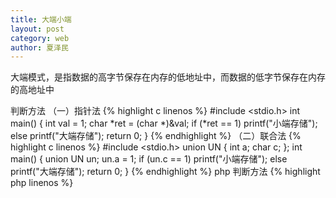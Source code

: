 ```yaml
---
title: 大端小端
layout: post
category: web
author: 夏泽民
---
```

大端模式，是指数据的高字节保存在内存的低地址中，而数据的低字节保存在内存的高地址中
<!-- more -->
判断方法
（一）指针法
{% highlight c linenos %}
 #include <stdio.h>
int main()
{
    int val = 1;
    char *ret = (char *)&val;
    if (*ret == 1)
        printf("小端存储");
    else
        printf("大端存储");
    return 0;
}
{% endhighlight %}
（二）联合法
{% highlight c linenos %}
 #include <stdio.h>
union UN
{
    int a;
    char c;
};
int main()
{
    union UN un;
    un.a = 1;
    if (un.c == 1)
        printf("小端存储");
    else
        printf("大端存储");
    return 0;
}
{% endhighlight %}
php 判断方法
{% highlight php linenos %}
<?php
define('BIG_ENDIAN', pack('L', 1) === pack('N', 1));
if (BIG_ENDIAN)
{
    echo "大端序";
}
else
{
    echo "小端序";
}
echo "\n";
{% endhighlight %}
PHP pack() 函数  函数把数据装入一个二进制字符串。
pack(format,args+)
format 参数
L - unsigned long (always 32 bit, machine byte order)
N - unsigned long (always 32 bit, big endian byte order)
V - unsigned long (always 32 bit, little endian byte order)

